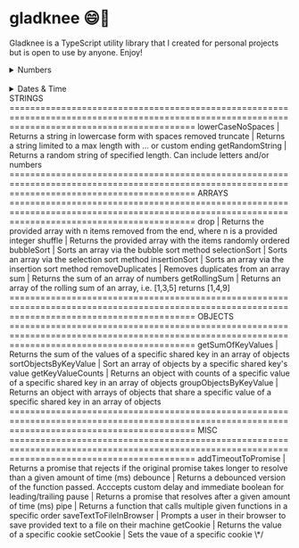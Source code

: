 # gladknee 😄🦵

Gladknee is a TypeScript utility library that I created for personal projects but is open to use by anyone. Enjoy!

<details>
<summary>Numbers</summary><br>

&nbsp;&nbsp;<details>

<summary>toFixedNumber</summary>

### **toFixedNumber(n: number, decimalPlaces: number)**

Returns a number limited to a specific numner of decimal places as a number (not a string)
<br><br>
Example:

```
toFixedNumber(4.24398, 3)
// 4.244
```

</details>
<details>
<summary>clamp</summary>
Enforce a minimum and/or maximum limit on a number and returns the number or the enforced limit
</details>
<details>
<summary>toDoubleDigit</summary>
Convert single digit numbers to double digit, i.e. 9 returns "09"
</details>
<details>
<summary>ordinal</summary>
Return the ordinal form of a number, i.e. 4 returns "4th"
</details>
<details>
<summary>getRange</summary>
Returns an array of numbers from a provided starting point to a provided ending point
</details>
</details><br>
<details>
<summary>Dates & Time</summary><br>
<details>
<summary>getAmountOfTimeFromSeconds</summary>
Returns years, months, weeks, days, hours, minutes, seconds
</details>
<details><summary>timeUntil</summary>
Returns the amount of time until a specific date</details>
<details><summary>getDayName</summary>
Returns the human-readable weekday name from the numerical weekday provided
</details>
<details>
<summary>beginningOfToday</summary>
Returns a Date object with date of today and time of 00:00:00
</details>
endOfToday | Returns a Date object with date of today and time of 11:59:59

</details>
STRINGS
================================================================================================================================================
lowerCaseNoSpaces | Returns a string in lowercase form with spaces removed
truncate | Returns a string limited to a max length with ... or custom ending
getRandomString | Returns a random string of specified length. Can include letters and/or numbers
================================================================================================================================================
ARRAYS
================================================================================================================================================
drop | Returns the provided array with n items removed from the end, where n is a provided integer
shuffle | Returns the provided array with the items randomly ordered
bubbleSort | Sorts an array via the bubble sort method
selectionSort | Sorts an array via the selection sort method
insertionSort | Sorts an array via the insertion sort method
removeDuplicates | Removes duplicates from an array
sum | Returns the sum of an array of numbers
getRollingSum | Returns an array of the rolling sum of an array, i.e. [1,3,5] returns [1,4,9]
================================================================================================================================================
OBJECTS
================================================================================================================================================
getSumOfKeyValues | Returns the sum of the values of a specific shared key in an array of objects
sortObjectsByKeyValue | Sort an array of objects by a specific shared key's value
getKeyValueCounts | Returns an object with counts of a specific value of a specific shared key in an array of objects
groupObjectsByKeyValue | Returns an object with arrays of objects that share a specific value of a specific shared key in an array of objects
================================================================================================================================================
MISC
================================================================================================================================================
addTimeoutToPromise | Returns a promise that rejects if the original promise takes longer to resolve than a given amount of time (ms)
debounce | Returns a debounced version of the function passed. Acccepts custom delay and immediate boolean for leading/trailing
pause | Returns a promise that resolves after a given amount of time (ms)
pipe | Returns a function that calls multiple given functions in a specific order
saveTextToFileInBrowser | Prompts a user in their browser to save provided text to a file on their machine
getCookie | Returns the value of a specific cookie
setCookie | Sets the vaue of a specific cookie
\*/
